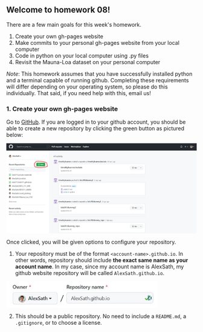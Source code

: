 ## Welcome to homework 08!

There are a few main goals for this week's homework.
1. Create your own gh-pages website 
2. Make commits to your personal gh-pages website from your local computer
3. Code in python on your local computer using .py files
4. Revisit the Mauna-Loa dataset on your personal computer

*Note*: This homework assumes that you have successfully installed python and a terminal capable of running github. Completing these requirements will differ depending on your operating system, so please do this individually. That said, if you need help with this, email us!

### 1. Create your own gh-pages website

Go to <a href='https://github.com' target='_blank'>GitHub</a>. If you are logged in to your github account, you should be able to create a new repository by clicking the green button as pictured below:

<img src="./assets/images/new_repo_git.jpg" width="800" align='center'/>

Once clicked, you will be given options to configure your repository.
1. Your repository must be of the format ``<account-name>.github.io``. In other words, repository should include **the exact same name as your account name**. In my case, since my account name is AlexSath, my github website repository will be called ``AlexSath.github.io``.

<img src="./assets/images/ghpages_name.jpg" width="400" align='center'/>

2. This should be a public repository. No need to include a `README.md`, a `.gitignore`, or to choose a license.
